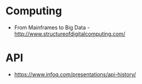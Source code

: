 # Computing

* From Mainframes to Big Data - http://www.structureofdigitalcomputing.com/ 

# API

* https://www.infoq.com/presentations/api-history/ 


